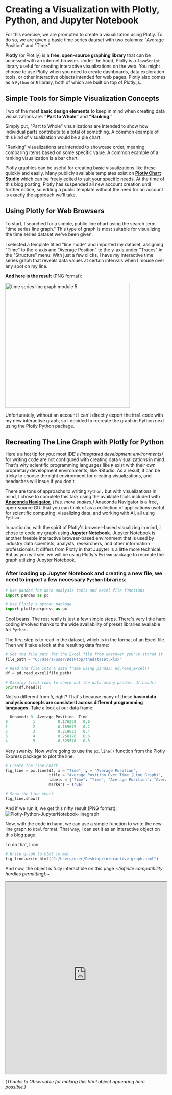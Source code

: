 # Creating a Visualization with Plotly, Python, and Jupyter Notebook

For this exercise, we are prompted to create a visualization using Plotly. To do so, we are given a basic time series dataset with two columns: "Average Position" and "Time."

**Plotly** (or Plot.ly) is a **free, open-source graphing library** that can be accessed with an internet browser. Under the hood, Plotly is a `JavaScript` library useful for creating interactive visualizations on the web. You might choose to use Plotly when you need to create dashboards, data exploration tools, or other interactive objects intended for web pages. Plotly also comes as a `Python` or `R` library, both of which are built on top of Plotly.js.

## Simple Tools for Simple Visualization Concepts
Two of the most **basic design elements** to keep in mind when creating data visualizations are: **"Part to Whole"** and **"Ranking."**

Simply put, "Part to Whole" visualizations are intended to show how individual parts contribute to a total of something. A common example of this kind of visualization would be a pie chart.

"Ranking" visualizations are intended to showcase order, meaning comparing items based on some specific value. A common example of a ranking visualization is a bar chart.

Plotly graphics can be useful for creating basic visualizations like these quickly and easily. Many publicly available templates exist on [**Plotly Chart Studio**](https://chart-studio.plotly.com/feed/#/) which can be freely edited to suit your specific needs. At the time of this blog posting, Plotly has suspended all new account creation until further notice, so editing a public template without the need for an account is exactly the approach we'll take.

## Using Plotly for Web Browsers
To start, I searched for a simple, public line chart using the search term "time series line graph." This type of graph is most suitable for visualizing the time series dataset we've been given.

I selected a template titled "line mode" and imported my dataset, assigning "Time" to the x-axis and "Average Position" to the y-axis under "Traces" in the "Structure" menu. With just a few clicks, I have my interactive time series graph that reveals data values at certain intervals when I mouse over any spot on my line.

**And here is the result** (PNG format):

<img width="390" alt="time series line graph module 5" src="https://github.com/user-attachments/assets/d2336ac1-5d88-46a8-a8f3-1bcc7404c54e" />

Unfortunately, without an account I can't directly export the `html` code with my new interactive graph, so I decided to recreate the graph in Python next using the Plotly Python package.

## Recreating The Line Graph with Plotly for Python
Here's a hot tip for you: most IDE's *(integrated development environments)* for writing code are not configured with creating data visualizations in mind. That's why scientific programming languages like `R` exist with their own proprietary development environments, like RStudio. As a result, it can be tricky to choose the right environment for creating visualizations, and headaches will insue if you don't.

There are tons of approachs to writing `Python,` but with visualizations in mind, I chose to complete this task using the available tools included with [**Anaconda Navigator.**](https://docs.anaconda.com/navigator/) *(Yes, more snakes.)* Anaconda Navigator is a free, open-source GUI that you can think of as a collection of applications useful for scientific computing, visualizing data, and working with AI, all using `Python.`

In particular, with the spirit of Plotly's browser-based visualizing in mind, I chose to code my graph using **Jupyter Notebook.** Jupyter Notebook is another freebie interactive browser-based environment that is used by industry data scientists, analysts, researchers, and other information professionals. It differs from Plotly in that Jupyter is a little more technical. But as you will see, we will be using Plotly's `Python` package to recreate the graph utilizing Jupyter Notebook.

### After loading up Jupyter Notebook and creating a new file, we need to import a few necessary `Python` libraries:
```Python
# Use pandas for data analysis tools and excel file functions
import pandas as pd

# Use Plotly's python package
import plotly.express as px
```

Cool beans. The rest really is just a few simple steps. There's very little hard coding involved thanks to the wide availability of preset libraries available for `Python.`

The first step is to read in the dataset, which is in the format of an Excel file. Then we'll take a look at the resulting data frame:
```Python
# Set the file path for the Excel file from wherever you've stored it
file_path = "C:/Users/user/Desktop/thedataset.xlsx"

# Read the file into a data frame using pandas: pd.read_excel()
df = pd.read_excel(file_path)

# Display first rows to check out the data using pandas: df.head()
print(df.head())
```

Not so different from `R`, right? That's because many of these **basic data analysis concepts are consistent across different programming languages.** Take a look at our data frame:

```Python
  Unnamed: 0  Average Position  Time
0           1          0.176268   0.0
1           2          0.189679   0.2
2           3          0.219623   0.4
3           4          0.258176   0.6
4           5          0.325576   0.8
```

Very swanky. Now we're going to use the `px.line()` function from the Plotly Express package to plot the line:

```Python
# Create the line chart
fig_line = px.line(df, x = "Time", y = "Average Position",
                   title = "Average Position Over Time (Line Graph)",
                   labels = {"Time": "Time", "Average Position": "Average Position"},
                   markers = True)

# Show the line chart
fig_line.show()
```
And if we run it, we get this nifty result (PNG format):
![Plotly-Python-JupyterNotebook-linegraph](https://github.com/user-attachments/assets/0484d196-baa8-4512-930d-fee44e12b2eb)

Now, with the code in hand, we can use a simple function to write the new line graph to `html` format. That way, I can set it as an interactive object on this blog page.

To do that, I ran:
```Python
# Write graph to html format
fig_line.write_html("C:/Users/user/Desktop/interactive_graph.html")
```
And now, the object is fully interactible on this page ~*(infinite compatibility hurdles permitting):*~

<iframe src="https://static.observableusercontent.com/files/daa82ea66dbec2600a534acc2bcaee6c25f3c5ae653903612c9b11f719b61cd364c70ea26fbdcd6ecf2fc9f2ac3639e59f652c3ac8837d0c3f485fd8458d0bb9" width="100%" height="600px"></iframe>

*(Thanks to Observable for making this html object appearing here possible.)*


